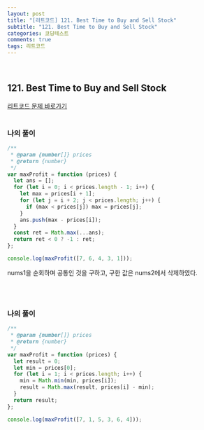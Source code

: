 ```yaml
---
layout: post
title: "[리트코드] 121. Best Time to Buy and Sell Stock"
subtitle: "121. Best Time to Buy and Sell Stock"
categories: 코딩테스트
comments: true
tags: 리트코드
---
```


<br>


## 121. Best Time to Buy and Sell Stock

[리트코드 문제 바로가기](https://leetcode.com/problems/best-time-to-buy-and-sell-stock) <br><br>

### 나의 풀이

```js
/**
 * @param {number[]} prices
 * @return {number}
 */
var maxProfit = function (prices) {
  let ans = [];
  for (let i = 0; i < prices.length - 1; i++) {
    let max = prices[i + 1];
    for (let j = i + 2; j < prices.length; j++) {
      if (max < prices[j]) max = prices[j];
    }
    ans.push(max - prices[i]);
  }
  const ret = Math.max(...ans);
  return ret < 0 ? -1 : ret;
};

console.log(maxProfit([7, 6, 4, 3, 1]));
```

nums1을 순회하며 공통인 것을 구하고, 구한 값은 nums2에서 삭제하였다.

<br><br>


### 나의 풀이

```js
/**
 * @param {number[]} prices
 * @return {number}
 */
var maxProfit = function (prices) {
  let result = 0;
  let min = prices[0];
  for (let i = 1; i < prices.length; i++) {
    min = Math.min(min, prices[i]);
    result = Math.max(result, prices[i] - min);
  }
  return result;
};

console.log(maxProfit([7, 1, 5, 3, 6, 4]));
```
